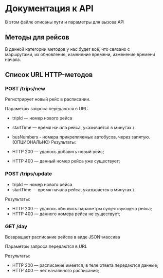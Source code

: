 # Документация к API

В этом файле описаны пути и параметры для вызова API

## Методы для рейсов

В данной категории методов у нас будет всё, что связано с маршрутами, их обновление, изменение времени, изменение времени начала. 

## Список URL HTTP-методов

### POST /trips/new

Регистрирует новый рейс в расписании.

Параметры запроса передаются в URL:

* tripId — номер нового рейса
* startTime — время начала рейса, указывается в минутах.\
* busNumbers - номера прикрепляемых автобусов, через запятую. (ОПЦИОНАЛЬНО)
Результаты:

* HTTP 200 — удалось добавить новый рейс;
* HTTP 400 — данный номер рейса уже существует;

### POST /trips/update

* tripId — номер нового рейса
* startTime — время начала рейса, указывается в минутах.\

Результаты:

* HTTP 200 — удалось обновить параметры существующего рейса;
* HTTP 400 — данного номера рейса не существует;

### GET /day

Возвращает расписание рейсов в виде JSON-массива

Параметры запроса передаются в URL

Результаты:

* HTTP 200 — расписание имеется, в теле ответа передаются данные;
* HTTP 400 — нет начального расписания;

